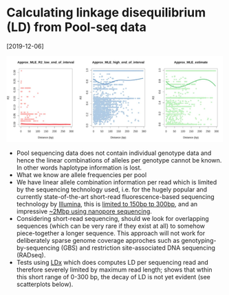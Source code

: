 # Calculating linkage disequilibrium (LD) from Pool-seq data

[2019-12-06]

![](/img/2019-12-06.png)

- Pool sequencing data does not contain individual genotype data and hence the linear combinations of alleles per genotype cannot be known. In other words haplotype information is lost.
- What we know are allele frequencies per pool
- We have linear allele combination information per read which is limited by the sequencing technology used, i.e. for the hugely popular and currently state-of-the-art short-read fluorescence-based sequencing technology by [Illumina](https://sapac.illumina.com/systems/sequencing-platforms.html), this is [limited to 150bp tp 300bp](https://sapac.illumina.com/systems/sequencing-platforms.html), and an impressive [~2Mbp using nanopore sequencing](https://academic.oup.com/bioinformatics/article/35/13/2193/5193712).
- Considering short-read sequencing, should we look for overlapping sequences (which can be very rare if they exist at all) to somehow piece-together a longer sequence. This approach will not work for deliberately sparse genome coverage approches such as genotyping-by-sequencing (GBS) and restriction site-associated DNA sequencing (RADseq).
- Tests using [LDx](https://journals.plos.org/plosone/article?id=10.1371/journal.pone.0048588) which does computes LD per sequencing read and therefore severely limited by maximum read length; shows that wthin this short range of 0-300 bp, the decay of LD is not yet evident (see scatterplots below).
